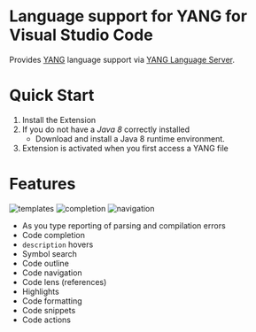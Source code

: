 Language support for YANG for Visual Studio Code
=====================

Provides [YANG](https://tools.ietf.org/html/rfc7950) language support via
[YANG Language Server](https://github.com/yang-tools/yang-lsp).

Quick Start
============
1. Install the Extension
2. If you do not have a _Java 8_ correctly installed
    * Download and install a Java 8 runtime environment.
3. Extension is activated when you first access a YANG file

Features
=========
![ templates ](https://raw.githubusercontent.com/yang-tools/yang-vscode/master/images/yang-templates.gif)
![ completion ](https://raw.githubusercontent.com/yang-tools/yang-vscode/master/images/yang-completion.gif)
![ navigation ](https://raw.githubusercontent.com/yang-tools/yang-vscode/master/images/yang-navigation.gif)

* As you type reporting of parsing and compilation errors
* Code completion
* `description` hovers
* Symbol search
* Code outline
* Code navigation
* Code lens (references)
* Highlights
* Code formatting
* Code snippets
* Code actions
